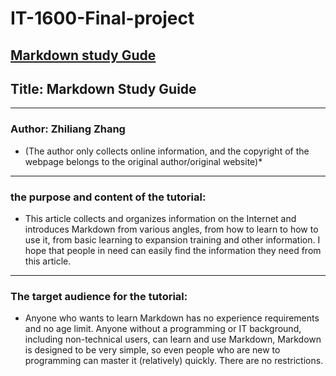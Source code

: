 # IT-1600-Final-project
[Markdown study Gude](MarkdownstudyGuide.md)
---
## Title: Markdown Study Guide
---
### Author: Zhiliang Zhang  
* (The author only collects online information, and the copyright of the webpage belongs to the original author/original website)*
---
### the purpose and content of the tutorial:

* This article collects and organizes information on the Internet and introduces Markdown from various angles, from how to learn to how to use it, from basic learning to expansion training and other information. I hope that people in need can easily find the information they need from this article.
---
### The target audience for the tutorial:

* Anyone who wants to learn Markdown has no experience requirements and no age limit. Anyone without a programming or IT background, including non-technical users, can learn and use Markdown, Markdown is designed to be very simple, so even people who are new to programming can master it (relatively) quickly. There are no restrictions.
